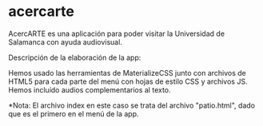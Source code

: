 # acercarte

AcercARTE es una aplicación para poder visitar la Universidad de Salamanca con ayuda audiovisual.

Descripción de la elaboración de la app: 

Hemos usado las herramientas de MaterializeCSS junto con archivos de HTML5 para cada parte del menú 
con hojas de estilo CSS y archivos JS. Hemos incluído audios complementarios al texto.

*Nota: El archivo index en este caso se trata del archivo "patio.html", dado que es el primero en el menú de la app.
